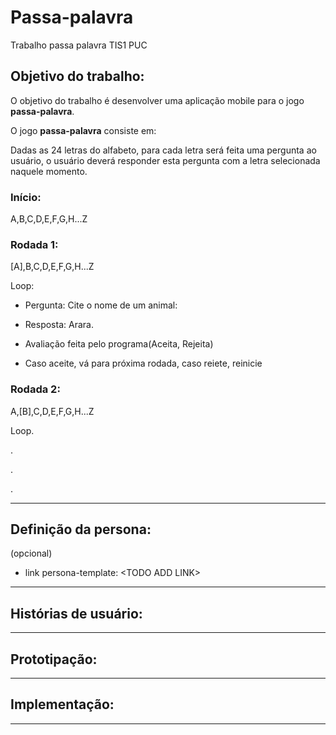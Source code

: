 # Passa-palavra

Trabalho passa palavra TIS1 PUC

## Objetivo do trabalho:
O objetivo do trabalho é desenvolver uma aplicação mobile para o jogo **passa-palavra**.

O jogo **passa-palavra** consiste em:

Dadas as 24 letras do alfabeto, para cada letra será feita uma pergunta ao usuário, o usuário 
deverá responder esta pergunta com a letra selecionada naquele momento.

### Início:
A,B,C,D,E,F,G,H...Z

### Rodada 1:
[A],B,C,D,E,F,G,H...Z

Loop:

- Pergunta: Cite o nome de um animal:

- Resposta: Arara.

- Avaliação feita pelo programa(Aceita, Rejeita)

- Caso aceite, vá para próxima rodada, caso reiete, reinicie

### Rodada 2:

A,[B],C,D,E,F,G,H...Z

Loop.

.

.

.

---

## Definição da persona:
(opcional)
- link persona-template: \<TODO ADD LINK>


---
## Histórias de usuário:


---

## Prototipação:


---
## Implementação:


---

